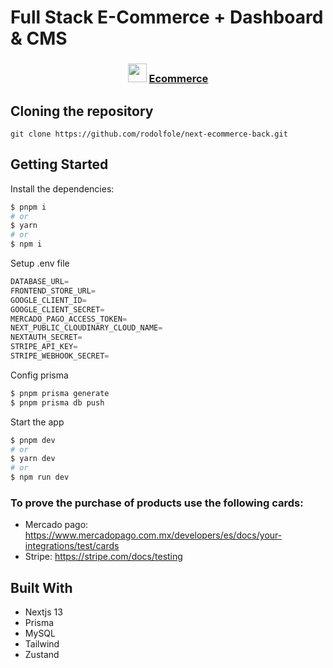 # Full Stack E-Commerce + Dashboard & CMS

<div align="center">

### <img src="" height="30px"/> [Ecommerce]()

</div>

## Cloning the repository

```shell
git clone https://github.com/rodolfole/next-ecommerce-back.git
```

## Getting Started

Install the dependencies:

```sh
$ pnpm i
# or
$ yarn
# or
$ npm i
```

Setup .env file

```js
DATABASE_URL=
FRONTEND_STORE_URL=
GOOGLE_CLIENT_ID=
GOOGLE_CLIENT_SECRET=
MERCADO_PAGO_ACCESS_TOKEN=
NEXT_PUBLIC_CLOUDINARY_CLOUD_NAME=
NEXTAUTH_SECRET=
STRIPE_API_KEY=
STRIPE_WEBHOOK_SECRET=
```

Config prisma

```sh
$ pnpm prisma generate
$ pnpm prisma db push
```

Start the app

```sh
$ pnpm dev
# or
$ yarn dev
# or
$ npm run dev
```

### To prove the purchase of products use the following cards:

- Mercado pago: https://www.mercadopago.com.mx/developers/es/docs/your-integrations/test/cards
- Stripe: https://stripe.com/docs/testing

## Built With

- Nextjs 13
- Prisma
- MySQL
- Tailwind
- Zustand
